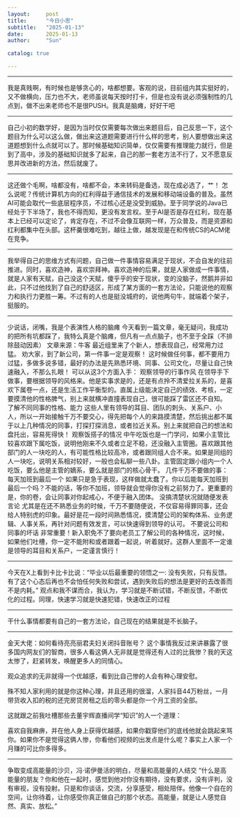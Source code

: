 ```yaml
---
layout:     post
title:      "今日小思"
subtitle:   "2025-01-13"
date:       2025-01-13
author:     "Sun"

catalog: true

---
```

---
我是真贱啊，有时候也是够贪心的，啥都想要。客观的说，目前组内其实挺好的，又不做横向，压力也不大，老师虽说每天按时打卡，但是也没有说必须强制性的几点到，做不出来老师也不是很PUSH。我真是脑瘫，好好干吧

---
自己小初的数学好，是因为当时仅仅需要每次做出来题目后，自己反思一下，这个题目为什么可以这么做，做出来这道题需要进行什么样的思考，别人要想做出来这道题想到什么点就可以了。那时候基础知识简单，仅仅需要有推理能力就行，但是到了高中，涉及的基础知识就多了起来，自己的那一套老方法不行了，又不愿意反思并改进新的方法，然后就废了。

---
这还做个毛啊，啥都没有，啥都不会，本来转码是备选，现在成必选了，艹！
怎么说呢？传统计算机方向的红利得益于通信技术的发展和移动端设备的普及。虽然AI可能会取代一些底层程序员，不过核心还是没受到威胁。至于同学说的Java已经处于下半场了，我也不得而知，更没有发言权。至于AI是否是存在红利，现在基本上已经可以定论了，肯定存在，不过不会像互联网一样，万众普及，而是资源和红利都集中在头部。这杯羹很难吃到，越往上做，越发现是在和传统CS的ACM佬在竞争。

---
我举得自己的思维方式有问题，自己做一件事情容易满足于现状，不会自发的往前推进。同时，喜欢造神，喜欢崇拜神。喜欢造神的后果，就是人家做成一件事情，就是人家有天赋，自己没这个天赋，傻乎乎的安于现状，变的没脑子，然鹅并非如此，只不过他找到了自己的舒适区，形成了某方面的一套方法论，只能说他的观察力和执行力更胜一筹。不过有的人也是挺没城府的，说他两句牛，就端着个架子，挺服的。

---
少说话，闭嘴，我是个表演性人格的脑瘫
今天看到一篇文章，毫无疑问，我成功的把所有坑都踩了，我特么真是个脑瘫，但凡有一点点脑子，也不至于全踩（不排除鼓动因素）
文章来源：牛客
最近组里来了个新人，想表现自己，经常用力过猛。 劝大家，到了新公司，第一件事一定是观察！ 这时候做任何事，都不要用力过猛，多做多说多错，最好的办法是先熟悉环境、同事、公司文化，尽量让自己快速融入，不那么扎眼！ 可以从这3个方面入手： 观察领导的行事作风 在领导手下做事，要根据领导的风格来。他是实事求是的，还是有点拎不清爱拉关系的，是喜欢下属卷一点，还是生活工作平衡型的。直属上级能决定自己的绩效、考核，一定要摸清他的性格脾气，别上来就横冲直撞表现自己，很可能踩了雷区还不自知。 了解不同同事的性格、能力 这些人里有领导的耳目、团队的刺头、关系户、小人，所以一开始接触千万不要交心，得先把每个人的来路摸清楚，然后挑出都不属于以上几种情况的同事，打探打探消息，或者拉近关系。别上来就把自己的想法和盘托出，容易死得快！ 观察饭搭子的情况 中午吃饭也是一门学问，如果小主管比较喜欢跟下属吃饭，说明他刚来不久或者立足不稳，还没融入主管圈。喜欢跟其他部门的人一块吃的人，有可能性格比较高冷，或者跟同组人合不来。如果是同组的人一块吃，说明关系相对较好，一般也会私聊一些八卦。主管固定跟小组内一个人吃饭，要么他是主管的嫡系，要么就是部门的核心骨干。 几件千万不要做的事： 每天加班到最后一个 如果只是急于表现，这样做就太蠢了。你以后能每天加班到最后一个吗？不能的话，等你不加班，领导就会觉得你没有之前努力了。更重要的是，你的卷，会让同事对你起戒心，不便于融入团体。 没搞清楚状况就随便发表言论 尤其是在还不熟悉业务的时候，千万不要随便说，不仅容易得罪同事，还会给人特别虎的印象。最好是花一段时间熟悉情况，摸清楚公司的架构体系、业务逻辑、人事关系，再针对问题有效发言，可以快速得到领导的认可。 不要说公司和同事的坏话 非常重要！新入职免不了要向老员工了解公司的各种情况，这时候，如果他们吐槽，你一定不能附和或者跟着一起说，听着就好。这群人里面不一定谁是领导的耳目和关系户，一定谨言慎行！

---
今天在X上看到卡比卡比说：“毕业以后最重要的领悟之一: 没有失败，只有反馈。有了这个心态后再也不会怕任何失败和尝试，遇到失败后的想法是更好的去改善而不是内耗。”
观点和我不谋而合，我认为，学习就是不断试错，不断反馈，不断优化的过程。同理，快速学习就是快速犯错，快速改正的过程

---
干什么事情都要有自己的一套方法论，自己现在的结果就是不长脑子。


---
金天大佬：如何看待亮亮丽君夫妇关闭抖音账号？
这个事情我反过来讲暴露了很多国内网友们的智商，很多人看这俩人无非就是觉得还有人过的比我惨？我的天这太惨了，赶紧转发，唤醒更多人的同情心。

观众追求的无非就得一个优越感，看到比自己惨的人会有种心理安慰。

殊不知人家利用的就是你这种心理，并且还用的很溜，人家抖音44万粉丝，一月带货收入扣的税的还完房贷房租之后的零头都是你一个月工资的全部。

这就跟之前我吐槽那些去董宇辉直播间学“知识”的人一个道理：

喜欢自我麻痹，并在他人身上获得优越感，如果你戳穿他们的底线他就会跳起来骂你。如果你不是觉得这俩人惨，你看他们视频的出发点是什么呢？事实上人家一个月赚的可比你多得多。


---
争取变成高能量的沙贝，冯·诺伊曼活的明白，尽量和高能量的人结交
“什么是高能量的朋友？你和他在一起时，感觉到他对你没有期待，没有要求，没有评判，没有审视，没有投射。只是和你谈话，交流，分享感受，相处陪伴。他像一个自在的空间，让你待着，让你感受你真正做自己的那个状态。高能量，就是让人感觉自然、真实、放松。”